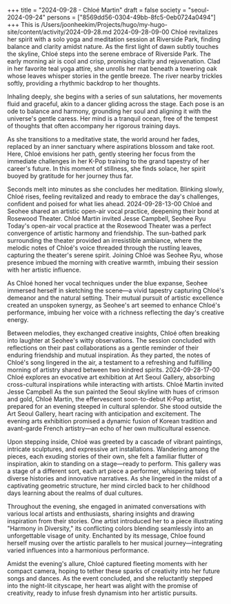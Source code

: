 +++
title = "2024-09-28 - Chloé Martin"
draft = false
society = "seoul-2024-09-24"
persons = ["8569dd56-0304-49bb-8fc5-0eb0724a0494"]
+++
This is /Users/joonheekim/Projects/hugo/my-hugo-site/content/activity/2024-09-28.md
2024-09-28-09-00
Chloé revitalizes her spirit with a solo yoga and meditation session at Riverside Park, finding balance and clarity amidst nature.
As the first light of dawn subtly touches the skyline, Chloé steps into the serene embrace of Riverside Park. The early morning air is cool and crisp, promising clarity and rejuvenation. Clad in her favorite teal yoga attire, she unrolls her mat beneath a towering oak whose leaves whisper stories in the gentle breeze. The river nearby trickles softly, providing a rhythmic backdrop to her thoughts.

Inhaling deeply, she begins with a series of sun salutations, her movements fluid and graceful, akin to a dancer gliding across the stage. Each pose is an ode to balance and harmony, grounding her soul and aligning it with the universe's gentle caress. Her mind is a tranquil ocean, free of the tempest of thoughts that often accompany her rigorous training days. 

As she transitions to a meditative state, the world around her fades, replaced by an inner sanctuary where aspirations blossom and take root. Here, Chloé envisions her path, gently steering her focus from the immediate challenges in her K-Pop training to the grand tapestry of her career's future. In this moment of stillness, she finds solace, her spirit buoyed by gratitude for her journey thus far.

Seconds melt into minutes as she concludes her meditation. Blinking slowly, Chloé rises, feeling revitalized and ready to embrace the day's challenges, confident and poised for what lies ahead.
2024-09-28-13-00
Chloé and Seohee shared an artistic open-air vocal practice, deepening their bond at Rosewood Theater.
Chloé Martin invited Jesse Campbell, Seohee Ryu
Today's open-air vocal practice at the Rosewood Theater was a perfect convergence of artistic harmony and friendship. The sun-bathed park surrounding the theater provided an irresistible ambiance, where the melodic notes of Chloé's voice threaded through the rustling leaves, capturing the theater's serene spirit. Joining Chloé was Seohee Ryu, whose presence imbued the morning with creative warmth, imbuing their session with her artistic influence.

As Chloé honed her vocal techniques under the blue expanse, Seohee immersed herself in sketching the scene—a vivid tapestry capturing Chloé's demeanor and the natural setting. Their mutual pursuit of artistic excellence created an unspoken synergy, as Seohee's art seemed to enhance Chloé's performance, imbuing her voice with a richness reflecting the day's creative energy.

Between melodies, they exchanged creative insights, Chloé often breaking into laughter at Seohee's witty observations. The session concluded with reflections on their past collaborations as a gentle reminder of their enduring friendship and mutual inspiration. As they parted, the notes of Chloé's song lingered in the air, a testament to a refreshing and fulfilling morning of artistry shared between two kindred spirits.
2024-09-28-17-00
Chloé explores an evocative art exhibition at Art Seoul Gallery, absorbing cross-cultural inspirations while interacting with artists.
Chloé Martin invited Jesse Campbell
As the sun painted the Seoul skyline with hues of crimson and gold, Chloé Martin, the effervescent soon-to-debut K-Pop artist, prepared for an evening steeped in cultural splendor. She stood outside the Art Seoul Gallery, heart racing with anticipation and excitement. The evening arts exhibition promised a dynamic fusion of Korean tradition and avant-garde French artistry—an echo of her own multicultural essence. 

Upon stepping inside, Chloé was greeted by a cascade of vibrant paintings, intricate sculptures, and expressive art installations. Wandering among the pieces, each exuding stories of their own, she felt a familiar flutter of inspiration, akin to standing on a stage—ready to perform. This gallery was a stage of a different sort, each art piece a performer, whispering tales of diverse histories and innovative narratives. As she lingered in the midst of a captivating geometric structure, her mind circled back to her childhood days learning about the realms of dual cultures.

Throughout the evening, she engaged in animated conversations with various local artists and enthusiasts, sharing insights and drawing inspiration from their stories. One artist introduced her to a piece illustrating "Harmony in Diversity," its conflicting colors blending seamlessly into an unforgettable visage of unity. Enchanted by its message, Chloe found herself musing over the artistic parallels to her musical journey—integrating varied influences into a harmonious performance.

Amidst the evening's allure, Chloé captured fleeting moments with her compact camera, hoping to tether these sparks of creativity into her future songs and dances. As the event concluded, and she reluctantly stepped into the night-lit cityscape, her heart was alight with the promise of creativity, ready to infuse fresh dynamism into her artistic pursuits.
